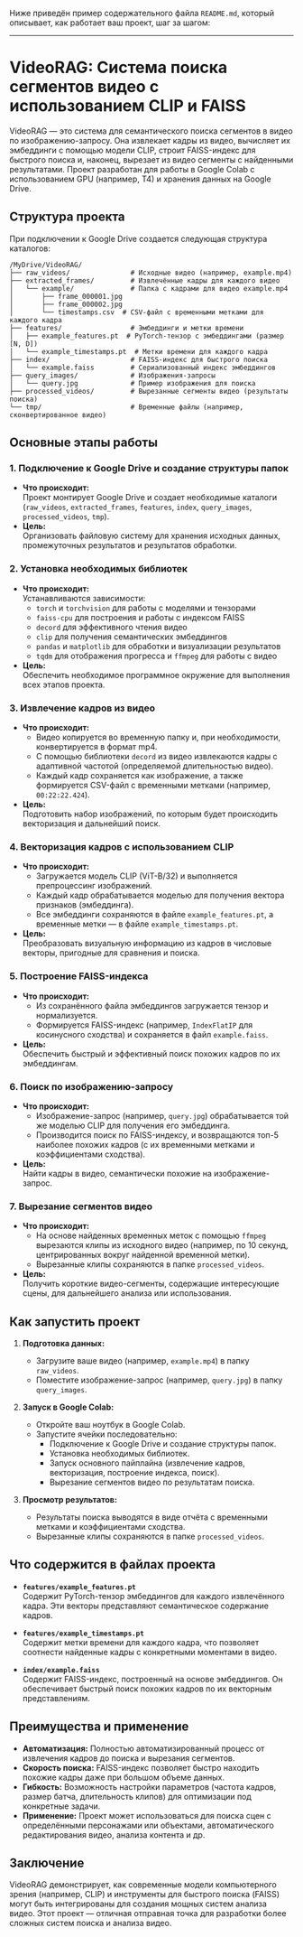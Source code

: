 Ниже приведён пример содержательного файла `README.md`, который описывает, как работает ваш проект, шаг за шагом:

---

# VideoRAG: Система поиска сегментов видео с использованием CLIP и FAISS

VideoRAG — это система для семантического поиска сегментов в видео по изображению-запросу. Она извлекает кадры из видео, вычисляет их эмбеддинги с помощью модели CLIP, строит FAISS-индекс для быстрого поиска и, наконец, вырезает из видео сегменты с найденными результатами. Проект разработан для работы в Google Colab с использованием GPU (например, T4) и хранения данных на Google Drive.

## Структура проекта

При подключении к Google Drive создается следующая структура каталогов:

```
/MyDrive/VideoRAG/
├── raw_videos/               # Исходные видео (например, example.mp4)
├── extracted_frames/         # Извлечённые кадры для каждого видео
│   └── example/              # Папка с кадрами для видео example.mp4
│       ├── frame_000001.jpg
│       ├── frame_000002.jpg
│       └── timestamps.csv  # CSV-файл с временными метками для каждого кадра
├── features/                 # Эмбеддинги и метки времени
│   ├── example_features.pt  # PyTorch-тензор с эмбеддингами (размер [N, D])
│   └── example_timestamps.pt  # Метки времени для каждого кадра
├── index/                    # FAISS-индекс для быстрого поиска
│   └── example.faiss         # Сериализованный индекс эмбеддингов
├── query_images/             # Изображения-запросы
│   └── query.jpg             # Пример изображения для поиска
├── processed_videos/         # Вырезанные сегменты видео (результаты поиска)
└── tmp/                      # Временные файлы (например, сконвертированное видео)
```

## Основные этапы работы

### 1. Подключение к Google Drive и создание структуры папок
- **Что происходит:**  
  Проект монтирует Google Drive и создает необходимые каталоги (`raw_videos`, `extracted_frames`, `features`, `index`, `query_images`, `processed_videos`, `tmp`).
- **Цель:**  
  Организовать файловую систему для хранения исходных данных, промежуточных результатов и результатов обработки.

### 2. Установка необходимых библиотек
- **Что происходит:**  
  Устанавливаются зависимости:  
  - `torch` и `torchvision` для работы с моделями и тензорами  
  - `faiss-cpu` для построения и работы с индексом FAISS  
  - `decord` для эффективного чтения видео  
  - `clip` для получения семантических эмбеддингов  
  - `pandas` и `matplotlib` для обработки и визуализации результатов  
  - `tqdm` для отображения прогресса и `ffmpeg` для работы с видео
- **Цель:**  
  Обеспечить необходимое программное окружение для выполнения всех этапов проекта.

### 3. Извлечение кадров из видео
- **Что происходит:**  
  - Видео копируется во временную папку и, при необходимости, конвертируется в формат mp4.  
  - С помощью библиотеки `decord` из видео извлекаются кадры с адаптивной частотой (определяемой длительностью видео).  
  - Каждый кадр сохраняется как изображение, а также формируется CSV-файл с временными метками (например, `00:22:22.424`).
- **Цель:**  
  Подготовить набор изображений, по которым будет происходить векторизация и дальнейший поиск.

### 4. Векторизация кадров с использованием CLIP
- **Что происходит:**  
  - Загружается модель CLIP (ViT-B/32) и выполняется препроцессинг изображений.  
  - Каждый кадр обрабатывается моделью для получения вектора признаков (эмбеддинга).  
  - Все эмбеддинги сохраняются в файле `example_features.pt`, а временные метки — в файле `example_timestamps.pt`.
- **Цель:**  
  Преобразовать визуальную информацию из кадров в числовые векторы, пригодные для сравнения и поиска.

### 5. Построение FAISS-индекса
- **Что происходит:**  
  - Из сохранённого файла эмбеддингов загружается тензор и нормализуется.  
  - Формируется FAISS-индекс (например, `IndexFlatIP` для косинусного сходства) и сохраняется в файл `example.faiss`.
- **Цель:**  
  Обеспечить быстрый и эффективный поиск похожих кадров по их эмбеддингам.

### 6. Поиск по изображению-запросу
- **Что происходит:**  
  - Изображение-запрос (например, `query.jpg`) обрабатывается той же моделью CLIP для получения его эмбеддинга.  
  - Производится поиск по FAISS-индексу, и возвращаются топ-5 наиболее похожих кадров (с их временными метками и коэффициентами сходства).
- **Цель:**  
  Найти кадры в видео, семантически похожие на изображение-запрос.

### 7. Вырезание сегментов видео
- **Что происходит:**  
  - На основе найденных временных меток с помощью `ffmpeg` вырезаются клипы из исходного видео (например, по 10 секунд, центрированных вокруг найденной временной метки).  
  - Вырезанные клипы сохраняются в папке `processed_videos`.
- **Цель:**  
  Получить короткие видео-сегменты, содержащие интересующие сцены, для дальнейшего анализа или использования.

## Как запустить проект

1. **Подготовка данных:**  
   - Загрузите ваше видео (например, `example.mp4`) в папку `raw_videos`.
   - Поместите изображение-запрос (например, `query.jpg`) в папку `query_images`.

2. **Запуск в Google Colab:**  
   - Откройте ваш ноутбук в Google Colab.  
   - Запустите ячейки последовательно:  
     - Подключение к Google Drive и создание структуры папок.  
     - Установка необходимых библиотек.  
     - Запуск основного пайплайна (извлечение кадров, векторизация, построение индекса, поиск).  
     - Вырезание сегментов видео по результатам поиска.

3. **Просмотр результатов:**  
   - Результаты поиска выводятся в виде отчёта с временными метками и коэффициентами сходства.  
   - Вырезанные клипы сохраняются в папке `processed_videos`.

## Что содержится в файлах проекта

- **`features/example_features.pt`**  
  Содержит PyTorch-тензор эмбеддингов для каждого извлечённого кадра. Эти векторы представляют семантическое содержание кадров.

- **`features/example_timestamps.pt`**  
  Содержит метки времени для каждого кадра, что позволяет соотнести найденные кадры с конкретными моментами в видео.

- **`index/example.faiss`**  
  Содержит FAISS-индекс, построенный на основе эмбеддингов. Он обеспечивает быстрый поиск похожих кадров по их векторным представлениям.

## Преимущества и применение

- **Автоматизация:** Полностью автоматизированный процесс от извлечения кадров до поиска и вырезания сегментов.
- **Скорость поиска:** FAISS-индекс позволяет быстро находить похожие кадры даже при большом объеме данных.
- **Гибкость:** Возможность настройки параметров (частота кадров, размер батча, длительность клипов) для оптимизации под конкретные задачи.
- **Применение:** Проект может использоваться для поиска сцен с определёнными персонажами или объектами, автоматического редактирования видео, анализа контента и др.

## Заключение

VideoRAG демонстрирует, как современные модели компьютерного зрения (например, CLIP) и инструменты для быстрого поиска (FAISS) могут быть интегрированы для создания мощных систем анализа видео. Этот проект — отличная отправная точка для разработки более сложных систем поиска и анализа видео.